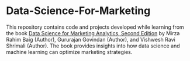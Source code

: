# Data-Science-For-Marketing
This repository contains code and projects developed while learning from the book [Data Science for Marketing Analytics, Second Edition](https://www.amazon.com/dp/1800560478) by  Mirza Rahim Baig (Author), Gururajan Govindan (Author), and Vishwesh Ravi Shrimali (Author). The book provides insights into how data science and machine learning can optimize marketing strategies.
